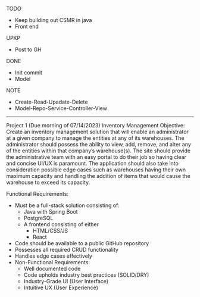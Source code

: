 TODO
- Keep building out CSMR in java
- Front end

UPKP
- Post to GH

DONE
- Init commit
- Model

NOTE
- Create-Read-Upadate-Delete
- Model-Repo-Service-Controller-View

---

Project 1 (Due morning of 07/14/2023)
Inventory Management
Objective:
	Create an inventory management solution that will enable an administrator at a given company to manage the entities at any of its warehouses. The administrator should possess the ability to view, add, remove, and alter any of the entities within that company’s warehouse(s). The site should provide the administrative team with an easy portal to do their job so having clear and concise UI/UX is paramount. The application should also take into consideration possible edge cases such as warehouses having their own maximum capacity and handling the addition of items that would cause the warehouse to exceed its capacity.

Functional Requirements:
- Must be a full-stack solution consisting of:
    - Java with Spring Boot
    - PostgreSQL
    - A frontend consisting of either
        - HTML/CSS/JS
        - React
- Code should be available to a public GitHub repository
- Possesses all required CRUD functionality
- Handles edge cases effectively
- Non-Functional Requirements:
    - Well documented code 
    - Code upholds industry best practices (SOLID/DRY)
    - Industry-Grade UI (User Interface)
    - Intuitive UX (User Experience)

